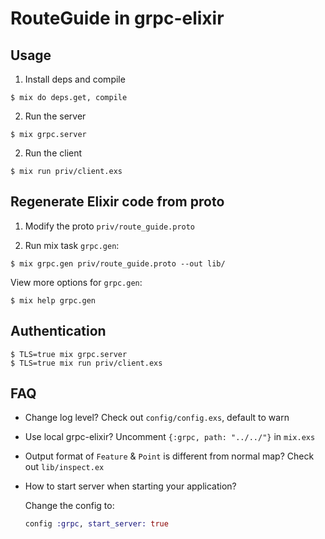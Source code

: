 # RouteGuide in grpc-elixir

## Usage

1. Install deps and compile

  ```
  $ mix do deps.get, compile
  ```

2. Run the server

  ```
  $ mix grpc.server
  ```

2. Run the client

  ```
  $ mix run priv/client.exs
  ```

## Regenerate Elixir code from proto

1. Modify the proto `priv/route_guide.proto`

2. Run mix task `grpc.gen`:

  ```
  $ mix grpc.gen priv/route_guide.proto --out lib/
  ```

View more options for `grpc.gen`:

```
$ mix help grpc.gen
```

## Authentication

```
$ TLS=true mix grpc.server
$ TLS=true mix run priv/client.exs
```

## FAQ

* Change log level? Check out `config/config.exs`, default to warn
* Use local grpc-elixir? Uncomment `{:grpc, path: "../../"}` in `mix.exs`
* Output format of `Feature` & `Point` is different from normal map? Check out `lib/inspect.ex`
* How to start server when starting your application?

  Change the config to:

  ```elixir
  config :grpc, start_server: true
  ```
